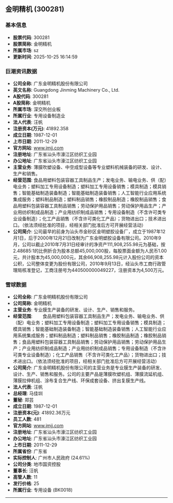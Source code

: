 ## 金明精机 (300281)

### 基本信息

- **股票代码**: 300281
- **股票简称**: 金明精机
- **所属市场**: sz
- **更新时间**: 2025-10-25 16:14:59

### 巨潮资讯数据

- **公司全称**: 广东金明精机股份有限公司
- **英文名称**: Guangdong Jinming Machinery Co., Ltd.
- **A股代码**: 300281
- **A股简称**: 金明精机
- **所属市场**: 深交所创业板
- **所属行业**: 专用设备制造业
- **法人代表**: 汪帆
- **注册资本(万元)**: 41892.358
- **成立日期**: 1987-12-01
- **上市日期**: 2011-12-29
- **官方网站**: www.jmjj.com
- **注册地址**: 广东省汕头市濠江区纺织工业园
- **办公地址**: 广东省汕头市濠江区纺织工业园
- **主营业务**: 薄膜吹塑设备、中空成型设备等专业塑料机械装备的研发、设计、生产和销售。
- **经营范围**: 食品用塑料包装容器工具制品生产；发电业务、输电业务、供（配）电业务；塑料加工专用设备制造；塑料加工专用设备销售；模具制造；模具销售；智能基础制造装备制造；智能基础制造装备销售；人工智能行业应用系统集成服务；塑料制品制造；塑料制品销售；橡胶制品制造；橡胶制品销售；食品用塑料包装容器工具制品销售；劳动保护用品销售；劳动保护用品生产；产业用纺织制成品制造；产业用纺织制成品销售；专用设备制造（不含许可类专业设备制造）；化工产品销售（不含许可类化工产品）；货物进出口；技术进出口。（依法须经批准的项目，经相关部门批准后方可开展经营活动）
- **公司简介**: 公司最早的前身为汕头市金砂区金明塑胶设备厂，成立于1987年12月1日，后于2000年12月21日改制为广东金明塑胶设备有限公司。2010年9月，公司以截止2010年7月31日经审计的净资产111,908,255.98元为基础，按2.48685:1的比例折合为股本总额45,000,000股，每股票面金额为人民币1.00元，共计股本为45,000,000元，其余66,908,255.98元计入股份公司的资本公积，公司整体变更为股份有限公司，2010年9月13日，经汕头市工商行政管理局核准登记，工商注册号为440500000049227，注册资本为4,500万元。

### 雪球数据

- **公司全称**: 广东金明精机股份有限公司
- **公司简称**: 金明精机
- **主营业务**: 专业膜生产装备的研发、设计、生产、销售和服务。
- **经营范围**: 　　食品用塑料包装容器工具制品生产；发电业务、输电业务、供（配）电业务；塑料加工专用设备制造；塑料加工专用设备销售；模具制造；模具销售；智能基础制造装备制造；智能基础制造装备销售；人工智能行业应用系统集成服务；塑料制品制造；塑料制品销售；橡胶制品制造；橡胶制品销售；食品用塑料包装容器工具制品销售；劳动保护用品销售；劳动保护用品生产；产业用纺织制成品制造；产业用纺织制成品销售；专用设备制造（不含许可类专业设备制造）；化工产品销售（不含许可类化工产品）；货物进出口；技术进出口。（依法须经批准的项目，经相关部门批准后方可开展经营活动）
- **公司简介**: 广东金明精机股份有限公司的主营业务是专业膜生产装备的研发、设计、生产、销售和服务。公司的主要产品是薄膜吹塑机组、薄膜流延机组、薄膜拉伸机组、涂布复合生产线、环保成套设备、挤出复膜生产线。
- **法人代表**: 汪帆
- **总经理**: 马佳圳
- **董秘**: 郑芸
- **成立日期**: 1987-12-01
- **注册资本(元)**: 41892.36万元
- **员工人数**: 481
- **官方网站**: www.jmjj.com
- **注册地址**: 广东省汕头市濠江区纺织工业园
- **办公地址**: 广东省汕头市濠江区纺织工业园
- **上市日期**: 2011-12-29
- **所属省份**: 广东省
- **实际控制人**: 广州市人民政府 (24.61%)
- **公司分类**: 地市国资控股
- **董事长**: 汪帆
- **高管人数**: 11
- **发行价格**: 25
- **所属行业**: 专用设备 (BK0018)

---